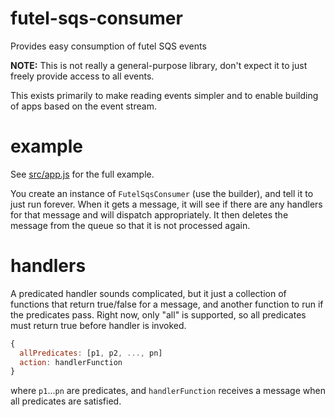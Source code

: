 # futel-sqs-consumer
Provides easy consumption of futel SQS events

**NOTE:** This is not really a general-purpose library, don't expect it to
just freely provide access to all events.

This exists primarily to make reading events simpler and to enable
building of apps based on the event stream.

# example

See [src/app.js](app.js) for the full example.  

You create an instance of `FutelSqsConsumer` (use the builder),
and tell it to just run forever.  When it gets a message, it will see if
there are any handlers for that message and will dispatch appropriately.
It then deletes the message from the queue so that it is not processed again.

# handlers

A predicated handler sounds complicated, but it just a collection of functions
that return true/false for a message, and another function to run if the
predicates pass.  Right now, only "all" is supported, so all predicates must
return true before handler is invoked.

```javascript
{
  allPredicates: [p1, p2, ..., pn]
  action: handlerFunction
}
```

where `p1`...`pn` are predicates, and `handlerFunction` receives a message
when all predicates are satisfied.
